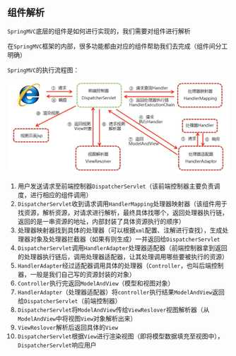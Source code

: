 ## 组件解析

`SpringMVC`底层的组件是如何进行实现的，我们需要对组件进行解析

在`SpringMVC`框架的内部，很多功能都由对应的组件帮助我们去完成（组件间分工明确）

`SpringMVC`的执行流程图：

![image-20250520215058663](../assets/image-20250520215058663.png)

1. 用户发送请求至前端控制器`DispatcherServlet`（该前端控制器主要负责调度，进行相应的组件调用）
2. `DispatcherServlet`收到请求调用`HandlerMapping`处理器映射器（该组件用于找资源，解析资源，对请求进行解析，最终具体找哪个，返回处理器执行链，返回的是一串资源的地址，内部封装了具体资源执行的顺序）
3. 处理器映射器找到具体的处理器（可以根据`xml`配置、注解进行查找），生成处理器对象及处理器拦截器（如果有则生成）一并返回给`DispatcherServlet`
4. `DispatcherServlet`调用`HandlerAdapter`处理器适配器（前端控制器拿到返回的处理器执行链后，调用处理器适配器，让其处理调用哪些要被执行的资源）
5. `HandlerAdapter`经过适配器调用具体的处理器（`Controller`，也叫后端控制器，一般是我们自己写的资源封装的对象）
6. `Controller`执行完返回`ModelAndView`（模型和视图对象）
7. `HandlerAdapter`（处理器适配器）将`controller`执行结果`ModelAndView`返回给`DispatcherServlet`（前端控制器）
8. `DispatcherServlet`将`ModelAndView`传给`ViewReslover`视图解析器（从`ModelAndView`中将视图`View`对象解析出来）
9. `ViewReslover`解析后返回具体的`View`
10. `DispatcherServlet`根据`View`进行渲染视图（即将模型数据填充至视图中），`DispatcherServlet`响应用户